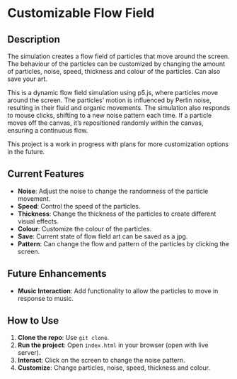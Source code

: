 # Customizable Flow Field

## Description

The simulation creates a flow field of particles that move around the screen. The behaviour of the particles can be customized by changing the amount of particles, noise, speed, thickness and colour of the particles. Can also save your art.

This is a dynamic flow field simulation using p5.js, where particles move around the screen. The particles’ motion is influenced by Perlin noise, resulting in their fluid and organic movements. The simulation also responds to mouse clicks, shifting to a new noise pattern each time. If a particle moves off the canvas, it’s repositioned randomly within the canvas, ensuring a continuous flow. 

This project is a work in progress with plans for more customization options in the future.

## Current Features

- **Noise**: Adjust the noise to change the randomness of the particle movement.
- **Speed**: Control the speed of the particles.
- **Thickness**: Change the thickness of the particles to create different visual effects.
- **Colour**: Customize the colour of the particles.
- **Save**: Current state of flow field art can be saved as a jpg.
- **Pattern**: Can change the flow and pattern of the particles by clicking the screen.

## Future Enhancements

- **Music Interaction**: Add functionality to allow the particles to move in response to music.

## How to Use

1. **Clone the repo**: Use `git clone`.
3. **Run the project**: Open `index.html` in your browser (open with live server).
4. **Interact**: Click on the screen to change the noise pattern.
5. **Customize**: Change particles, noise, speed, thickness and colour.